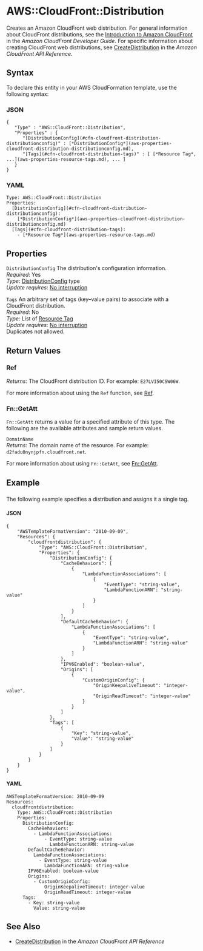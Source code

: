 # AWS::CloudFront::Distribution<a name="aws-resource-cloudfront-distribution"></a>

Creates an Amazon CloudFront web distribution\. For general information about CloudFront distributions, see the [Introduction to Amazon CloudFront](https://docs.aws.amazon.com/AmazonCloudFront/latest/DeveloperGuide/Introduction.html) in the *Amazon CloudFront Developer Guide*\. For specific information about creating CloudFront web distributions, see [CreateDistribution](https://docs.aws.amazon.com/cloudfront/latest/APIReference/API_CreateDistribution.html) in the *Amazon CloudFront API Reference*\.

## Syntax<a name="aws-resource-cloudfront-distribution-syntax"></a>

To declare this entity in your AWS CloudFormation template, use the following syntax:

### JSON<a name="aws-resource-cloudfront-distribution-syntax.json"></a>

```
{
   "Type" : "AWS::CloudFront::Distribution",
   "Properties" : {
      "[DistributionConfig](#cfn-cloudfront-distribution-distributionconfig)" : [*DistributionConfig*](aws-properties-cloudfront-distribution-distributionconfig.md),
      "[Tags](#cfn-cloudfront-distribution-tags)" : [ [*Resource Tag*, ...](aws-properties-resource-tags.md), ... ]
   }
}
```

### YAML<a name="aws-resource-cloudfront-distribution-syntax.yaml"></a>

```
Type: AWS::CloudFront::Distribution
Properties:
  [DistributionConfig](#cfn-cloudfront-distribution-distributionconfig): 
    [*DistributionConfig*](aws-properties-cloudfront-distribution-distributionconfig.md)
  [Tags](#cfn-cloudfront-distribution-tags): 
    - [*Resource Tag*](aws-properties-resource-tags.md)
```

## Properties<a name="aws-resource-cloudfront-distribution-prop"></a>

`DistributionConfig`  <a name="cfn-cloudfront-distribution-distributionconfig"></a>
The distribution's configuration information\.  
*Required*: Yes  
*Type*: [DistributionConfig](aws-properties-cloudfront-distribution-distributionconfig.md) type  
*Update requires*: [No interruption](using-cfn-updating-stacks-update-behaviors.md#update-no-interrupt)

`Tags`  <a name="cfn-cloudfront-distribution-tags"></a>
An arbitrary set of tags \(key–value pairs\) to associate with a CloudFront distribution\.  
 *Required*: No  
 *Type*: List of [Resource Tag](aws-properties-resource-tags.md)  
 *Update requires*: [No interruption](using-cfn-updating-stacks-update-behaviors.md#update-no-interrupt)   
Duplicates not allowed\.

## Return Values<a name="aws-resource-cloudfront-distribution-ref"></a>

### Ref<a name="w13ab1c21c10c60c14c11b2"></a>

*Returns*: The CloudFront distribution ID\. For example: `E27LVI50CSW06W`\.

For more information about using the `Ref` function, see [Ref](intrinsic-function-reference-ref.md)\.

### Fn::GetAtt<a name="w13ab1c21c10c60c14c11b4"></a>

`Fn::GetAtt` returns a value for a specified attribute of this type\. The following are the available attributes and sample return values\.

`DomainName`  
*Returns*: The domain name of the resource\. For example: `d2fadu0nynjpfn.cloudfront.net`\.

For more information about using `Fn::GetAtt`, see [Fn::GetAtt](intrinsic-function-reference-getatt.md)\.

## Example<a name="aws-resource-cloudfront-distribution-examples"></a>

### <a name="aws-resource-cloudfront-distribution-example1"></a>

The following example specifies a distribution and assigns it a single tag\.

#### JSON<a name="aws-resource-cloudfront-distribution-example1.json"></a>

```
{
    "AWSTemplateFormatVersion": "2010-09-09",
    "Resources": {
        "cloudfrontdistribution": {
            "Type": "AWS::CloudFront::Distribution",
            "Properties": {
                "DistributionConfig": {
                    "CacheBehaviors": [
                        {
                            "LambdaFunctionAssociations": [
                                {
                                    "EventType": "string-value",
                                    "LambdaFunctionARN": "string-value"
                                }
                            ]
                        }
                    ],
                    "DefaultCacheBehavior": {
                        "LambdaFunctionAssociations": [
                            {
                                "EventType": "string-value",
                                "LambdaFunctionARN": "string-value"
                            }
                        ]
                    },
                    "IPV6Enabled": "boolean-value",
                    "Origins": [
                        {
                            "CustomOriginConfig": {
                                "OriginKeepaliveTimeout": "integer-value",
                                "OriginReadTimeout": "integer-value"
                            }
                        }
                    ]
                },
                "Tags": [
                    {
                        "Key": "string-value",
                        "Value": "string-value"
                    }
                ]
            }
        }
    }
}
```

#### YAML<a name="aws-resource-cloudfront-distribution-example1.yaml"></a>

```
AWSTemplateFormatVersion: 2010-09-09
Resources:
  cloudfrontdistribution:
    Type: AWS::CloudFront::Distribution
    Properties:
      DistributionConfig:
        CacheBehaviors:
          - LambdaFunctionAssociations:
              - EventType: string-value
                LambdaFunctionARN: string-value
        DefaultCacheBehavior:
          LambdaFunctionAssociations:
            - EventType: string-value
              LambdaFunctionARN: string-value
        IPV6Enabled: boolean-value
        Origins:
          - CustomOriginConfig:
              OriginKeepaliveTimeout: integer-value
              OriginReadTimeout: integer-value
      Tags:
        - Key: string-value
          Value: string-value
```

## See Also<a name="aws-resource-cloudfront-distribution-seealso"></a>
+ [CreateDistribution](https://docs.aws.amazon.com/cloudfront/latest/APIReference/API_CreateDistribution.html) in the *Amazon CloudFront API Reference*

